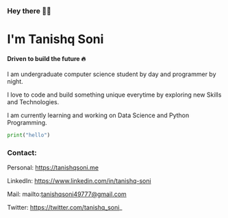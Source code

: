 ### Hey there 👋🏻
# I'm Tanishq Soni

#### Driven to build the future 🔥

I am undergraduate computer science student by day and programmer by night.

I love to code and build something unique everytime by exploring new Skills and Technologies. 

I am currently learning and working on Data Science and Python Programming.
```python
print("hello")
```

### Contact: 
Personal: https://tanishqsoni.me 

LinkedIn: https://www.linkedin.com/in/tanishq-soni

Mail: mailto:tanishqsoni49777@gmail.com

Twitter: https://twitter.com/tanishq_soni_
